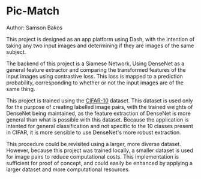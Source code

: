 # Pic-Match

Author: Samson Bakos

This project is designed as an app platform using Dash, with the intention of taking any two input images and determining if they are images of the same subject. 

The backend of this project is a Siamese Network, Using DenseNet as a general feature extractor and comparing the transformed features of the input images using contrastive loss. This loss is mapped to a prediction probability, corresponding to whether or not the input images are of the same thing.

This project is trained using the [CIFAR-10](https://www.cs.toronto.edu/~kriz/cifar.html) dataset. This dataset is used only for the purpose of creating labelled image pairs, with the trained weights of DenseNet being maintained, as the feature extraction of DenseNet is more general than what is possible with this dataset. Because the application is intented for general classification and not specific to the 10 classes present in CIFAR, it is more sensible to use DenseNet's more robust extraction.

This procedure could be revisited using a larger, more diverse dataset. However, because this project was trained locally, a smaller dataset is used for image pairs to reduce computational costs. This implementation is sufficient for proof of concept, and could easily be enhanced by applying a larger dataset and more computational resources.

